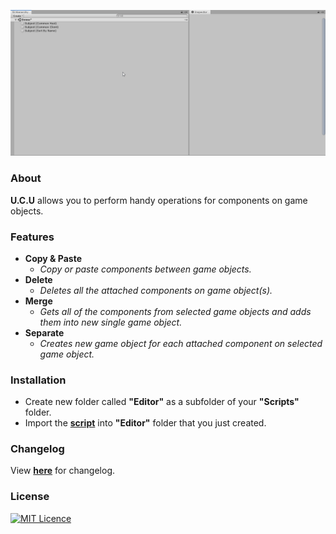 <p align="center">
  <a href="#"><img src="https://github.com/iozsaygi/unity-component-copier/blob/master/media/showcase.gif"/></a>
</p>

### About
**U.C.U** allows you to perform handy operations for components on game objects.

### Features
* **Copy & Paste**
    * _Copy or paste components between game objects._
* **Delete** 
    * _Deletes all the attached components on game object(s)._
* **Merge**
    * _Gets all of the components from selected game objects and adds them into new single game object._
* **Separate**
    * _Creates new game object for each attached component on selected game object._

### Installation
* Create new folder called **"Editor"** as a subfolder of your **"Scripts"** folder.
* Import the **[script](https://github.com/iozsaygi/unity-component-utilities/tree/master/unity-component-utilities/Assets/Scripts/Editor/UCU)** into **"Editor"** folder that you just created.

### Changelog
View **[here](https://github.com/iozsaygi/unity-component-copier/blob/master/CHANGELOG.md)** for changelog.

### License
[![MIT Licence](https://badges.frapsoft.com/os/mit/mit.png?v=103)](https://opensource.org/licenses/mit-license.php)

